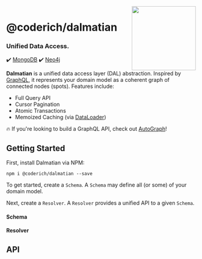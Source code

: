 <img src="http://319aae5799f54c1fcefb-5ae98ed6e277c174e30e3abd5432b5c9.r57.cf2.rackcdn.com/dalmation.jpg" width="170px" align="right"/>

# @coderich/dalmatian
### Unified Data Access.
:heavy_check_mark: [MongoDB](https://www.mongodb.com/)
:heavy_check_mark: [Neo4j](https://https://neo4j.com/)

**Dalmatian** is a unified data access layer (DAL) abstraction. Inspired by [GraphQL](https://graphql.org/), it represents your domain model as a coherent graph of connected nodes (spots). Features include:


- Full Query API
- Cursor Pagination
- Atomic Transactions
- Memoized Caching (via [DataLoader](https://www.npmjs.com/package/dataloader))

:fire: If you're looking to build a GraphQL API, check out [AutoGraph](https://www.npmjs.com/package/@coderich/autograph)!

## Getting Started
First, install Dalmatian via NPM:
```
npm i @coderich/dalmatian --save
```
To get started, create a `Schema`. A `Schema` may define all (or some) of your domain model.

Next, create a `Resolver`. A `Resolver` provides a unified API to a given `Schema`.

#### Schema

#### Resolver

## API